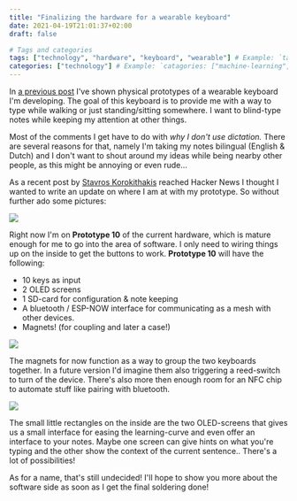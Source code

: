 ```yaml
---
title: "Finalizing the hardware for a wearable keyboard"
date: 2021-04-19T21:01:37+02:00
draft: false

# Tags and categories
tags: ["technology", "hardware", "keyboard", "wearable"] # Example: `tags: ["machine-learning", "deep-learning"]
categories: ["technology"] # Example: `catagories: ["machine-learning", "deep-learning"]`
---
```


In [a previous post](http://jplattel.nl/post/2021-01-20-wearable-keyboard-prototypes/) I've shown physical prototypes of a wearable keyboard I'm developing. The goal of this keyboard is to provide me with a way to type while walking or just standing/sitting somewhere. I want to blind-type notes while keeping my attention at other things. 

Most of the comments I get have to do with _why I don't use dictation._ There are several reasons for that, namely I'm taking my notes bilingual (English & Dutch) and I don't want to shout around my ideas while being nearby other people, as this might be annoying or even rude... 

As a recent post by [Stavros Korokithakis](https://www.stavros.io/posts/keyyyyyyyys/) reached Hacker News I thought I wanted to write an update on where I am at with my prototype. So without further ado some pictures:

![](/img/wearable-keyboard-1.png)

Right now I'm on **Prototype 10** of the current hardware, which is mature enough for me to go into the area of software. I only need to wiring things up on the inside to get the buttons to work. **Prototype 10** will have the following:

 - 10 keys as input
 - 2 OLED screens
 - 1 SD-card for configuration & note keeping
 - A bluetooth / ESP-NOW interface for communicating as a mesh with other devices.
 - Magnets! (for coupling and later a case!)

![](/img/wearable-keyboard-3.png)

The magnets for now function as a way to group the two keyboards together. In a future version I'd imagine them also triggering a reed-switch to turn of the device. There's also more then enough room for an NFC chip to automate stuff like pairing with bluetooth.

![](/img/wearable-keyboard-2.png)

The small little rectangles on the inside are the two OLED-screens that gives us a small interface for easing the learning-curve and even offer an interface to your notes. Maybe one screen can give hints on what you're typing and the other show the context of the current sentence.. There's a lot of possibilities!

As for a name, that's still undecided! I'll hope to show you more about the software side as soon as I get the final soldering done! 